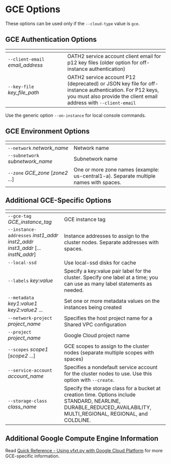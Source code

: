 # GCE Options 

These options can be used only if the `--cloud-type` value is `gce`. 

## GCE Authentication Options 

| <img width=500/>  | |
| ---------- | ------------------ |
| `--client-email` *email_address* | OATH2 service account client email for p12 key files (older option for off-instance authentication) |
| `--key-file` *key_file_path*  | OATH2 service account P12 (deprecated) or JSON key file for off-instance authentication. For P12 keys, you must also provide the client email address with `--client-email` |

Use the generic option `--on-instance` for local console commands. 

## GCE Environment Options

| <img width=300/> | |
| ---------- | ------------------ |
| `--network` *network_name* | Network name |
| `--subnetwork` *subnetwork_name* | Subnetwork name |
| `--zone` *GCE_zone* [*zone2* ...] | One or more zone names (example: us-central1-a). Separate multiple names with spaces. |

## Additional GCE-Specific Options 

| <img width=800/> | |
| ---------- | ------------------ |
| `--gce-tag` *GCE_instance_tag* | GCE instance tag |
| `--instance-addresses` *inst1_addr* *inst2_addr* *inst3_addr* [... *instN_addr*] | Instance addresses to assign to the cluster nodes. Separate addresses with spaces.   |
| `--local-ssd`  | Use local-ssd disks for cache     |
| `--labels` *key*:*value*  | Specify a key:value pair label for the cluster. Specify one label at a time; you can use as many label statements as needed. |
| `--metadata` *key1*:*value1* *key2*:*value2* ... | Set one or more metadata values on the instances being created |
| `--network-project` *project_name* | Specifies the host project name for a Shared VPC configuration |
| `--project` *project_name* | Google Cloud project name |
| `--scopes` *scope1* [*scope2* ...] | GCE scopes to assign to the cluster nodes (separate multiple scopes with spaces) |
| `--service-account` *account_name* | Specifies a nondefault service account for the cluster nodes to use. Use this option with `--create`.    |
| `--storage-class` *class_name* | Specify the storage class for a bucket at creation time. Options include STANDARD, NEARLINE, DURABLE_REDUCED_AVAILABILITY, MULTI_REGIONAL, REGIONAL, and COLDLINE. |


## Additional Google Compute Engine Information

Read [Quick Reference - Using vfxt.py with Google Cloud Platform](gce_reference.md) for more GCE-specific information. 

